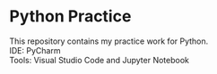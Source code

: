 # Python Practice
This repository contains my practice work for Python.\
IDE: PyCharm\
Tools: Visual Studio Code and Jupyter Notebook
